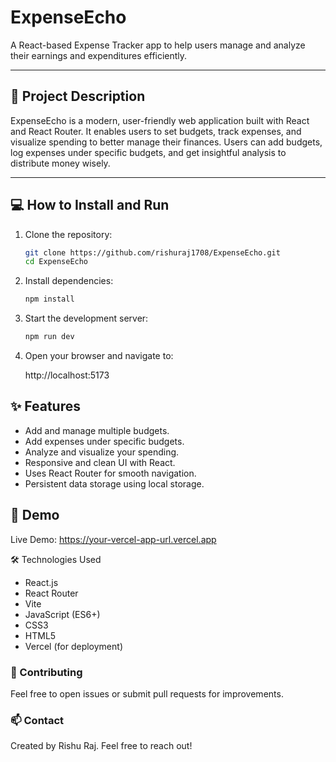 # ExpenseEcho

A React-based Expense Tracker app to help users manage and analyze their earnings and expenditures efficiently.

---

## 🚀 Project Description

ExpenseEcho is a modern, user-friendly web application built with React and React Router. It enables users to set budgets, track expenses, and visualize spending to better manage their finances. Users can add budgets, log expenses under specific budgets, and get insightful analysis to distribute money wisely.

---

## 💻 How to Install and Run

1. Clone the repository:

   ```bash
   git clone https://github.com/rishuraj1708/ExpenseEcho.git
   cd ExpenseEcho

2. Install dependencies: 

   ```bash
   npm install

3. Start the development server:


   ```bash
   npm run dev

4. Open your browser and navigate to:

   http://localhost:5173
  
## ✨ Features

- Add and manage multiple budgets.
- Add expenses under specific budgets.
- Analyze and visualize your spending.
- Responsive and clean UI with React.
- Uses React Router for smooth navigation.
- Persistent data storage using local storage.
## 📸 Demo

Live Demo: https://your-vercel-app-url.vercel.app

🛠️ Technologies Used

- React.js
- React Router
- Vite
- JavaScript (ES6+)
- CSS3
- HTML5
- Vercel (for deployment)

### 🤝 Contributing
Feel free to open issues or submit pull requests for improvements.

### 📫 Contact
Created by Rishu Raj.
Feel free to reach out!
